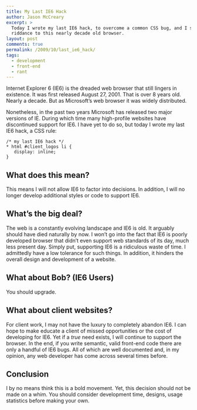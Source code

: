 ```yaml
---
title: My Last IE6 Hack
author: Jason McCreary
excerpt: >
  Today I wrote my last IE6 hack, to overcome a common CSS bug, and I say good
  riddance to this nearly decade old browser.
layout: post
comments: true
permalink: /2009/10/last_ie6_hack/
tags:
  - development
  - front-end
  - rant
---
```

Internet Explorer 6 (IE6) is the dreaded web browser that still lingers in existence. It was first released August 27, 2001. That is over 8 years old. Nearly a decade. But as Microsoft&rsquo;s web browser it was widely distributed. 

Nonetheless, in the past two years Microsoft has released two major versions of IE. During which time many high-profile websites have discontinued support for IE6. I have yet to do so, but today I wrote my last IE6 hack, a CSS rule:

    /* my last IE6 hack */
    * html #client_logos li {
       display: inline;
    }
    

## What does this mean?

This means I will not allow IE6 to factor into decisions. In addition, I will no longer develop additional styles or code to support IE6.

## What&rsquo;s the big deal?

The web is a constantly evolving landscape and IE6 is old. It arguably should have died naturally by now. I won&rsquo;t go into the fact that IE6 is poorly developed browser that didn&rsquo;t even support web standards of its day, much less present day. Simply put, supporting IE6 is a ridiculous waste of time. I admittedly have a low tolerance for such things. In addition, it hinders the overall design and development of a website.

## What about Bob? (IE6 Users)

You should upgrade.

## What about client websites?

For client work, I may not have the luxury to completely abandon IE6. I can hope to make educate a client of missed opportunities or the cost of developing for IE6. Yet if a *true* need exists, I will continue to support the browser. In the end, if you write semantic, valid front-end code there are only a handful of IE6 bugs. All of which are well documented and, in my opinion, any web developer has come across several times before.

## Conclusion

I by no means think this is a bold movement. Yet, this decision should not be made on a whim. You should consider development time, designs, usage statistics before making your own.
